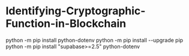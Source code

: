 # Identifying-Cryptographic-Function-in-Blockchain

python -m pip install python-dotenv
python -m pip install --upgrade pip
python -m pip install "supabase>=2.5" python-dotenv